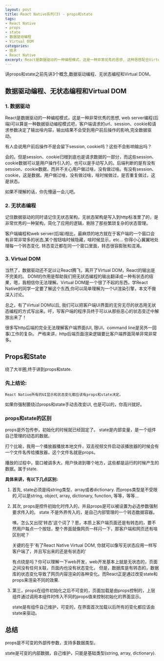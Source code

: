 ```yaml
---
layout: post
title: React Native系列(3) - props和state
tags:
- React Native
- props
- state
- 数据驱动编程
- Virtual DOM
categories:
- 技术
- React Native
excerpt: React是数据驱动的一种编程模式，这是一种非常优秀的思想, 这种思想配合Virtual DOM形成了一种非常牛逼的编程方式 - 无状态编程。前端程序员从此从繁琐的中间状态管理中解放了出来。
---
```


讲props和state之前先讲3个概念,数据驱动编程、无状态编程和Virtual DOM。

## 数据驱动编程、无状态编程和Virtual DOM

### **1. 数据驱动**

React是数据驱动的一种编程模式，这是一种非常优秀的思想, web server编程(后端)可以算是一种数据驱动编程模式吧，客户端请求的url、session、cookie和请求参数决定了输出啥内容，输出结果不会受到用户前后操作的影响,完全数据驱动。


有人会说用户前后操作不是会留下session, cookie吗？这些不会影响输出吗？

会的。但是session、cookie归根到底也是请求数据的一部分，而这些session、cookie数据可以是用户操作引入的，也可以是手动写入的。后端判断的是有没有session、cookie数据，而并不关心用户做过啥，没有做过啥。有没有session、cookie，这是数据。用户做过啥，没有做过啥，啥时候做过，是否重复做过，这是状态。

如果不理解的话，你先懵逼一会儿吧。


### **2. 无状态编程**
记住数据驱动的同时请记住无状态架构，无状态架构是写入到http标准里了的，是非常优秀的一种架构，简化了应用的逻辑，剔除了那些繁琐复杂的状态管理。

客户端编程和web server(后端)相比，最麻烦的地方就在于客户端的一个窗口会有非常非常多的状态,某个按钮啥时候隐藏，啥时候显示，etc... 你得小心翼翼地处理每一个转态变化. 转态变迁都在同一个窗口里面，转态很容膨胀和混淆。

### **3. Virtual DOM**
当然了，数据驱动还不足以让React腾飞，离开了Virtual DOM，React的输出是不完美的。 DOM的作用是帮助我们把无状态编程的输出翻译成一种有状态的结果，嗯，我相信你无法理解。Virtual DOM是一个很了不起的东西，学React Native的同学一定要了解这个东西,你可以简单理解为一个UI渲染引擎，本文不做深入讨论。

总之，有了Virtual DOM以后, 我们可以把客户端UI界面的无穷无尽的状态用无状态编程的方式写出来。吁，写客户端的程序员终于可以从那些恶心的状态变迁中解放出来了！

很多写http后端的完全无法理解客户端界面(UI, 限UI，command line是另外一回事)工作的复杂。
严格来讲，http后端页面渲染逻辑要比客户端界面简单非常非常多。

## Props和State
绕了大半圈,终于讲到props和state.

### **先上结论:**

`React Native所有的UI显示和状态变化都应该有props和state决定。`

如果你强制要绕过props和state手动去改变UI, 也是可以的，你高兴就好。

### **props和state的区别**

props是外包传参，初始化的时候就已经固定了。
state是内部变量，是一个组件自己管理的动态的数据。

打个比喻，我用一个播放器播放本地文件，双击视频文件启动该播放器的时候会有一个文件名传给播放器，这个文件名就是props。

播放的过程中，窗口被调多大，用户快进到哪个地方，这些都是运行的时候产生的数据，属于state.

**具体来讲，有以下几点区别:**

1. 首先, state必须是纯string类型、array或者dictionary. 而props类型是不受限的,可以是string, object, array, dictionary, function, 等等，等等...

2. 其次, props是控件初始化时传入的，并且props是可以被设置为必选参数强制要求传入的。 state 不是外界传入的，是自己内部管理的一个转态数据容器。

	咦，怎么又出现'转态'这个词了？恩，本质上客户端页面还是有转态的，要不然用户每点一个按钮，整个界面就像网页一样闪一下，那客户端和网页还有啥区别呢？

	关键的在于'有了React Native Virtual DOM, 你就可以像写无状态应用一样写客户端了，并且写出来的还是有状态的'

	有点绕是吗？你可以理解一下web开发，web开发基本上就是无状态的，页面之间没有任何关联，页面内也没有状态变化， 但是，数据库是有转态的，数据库的状态变化导致了网页内容渲染的各种变化。而React正是通过改变state和props来渲染不同的效果.

1. 第三，props在组件初始化之后不可变的，页面加载是由props控制的，上层组件通过调用本组件时传入不同的props值来控制初始化的界面显示。

	state是有组件自己维护，可变的，在界面首次加载以后所有的变化都应该由state来驱动。



## 总结

props是不可变的外部传参数，支持多数据类型。

state是可变的内部数据，自己维护，只能是基础类型(string, array, dictionary).
